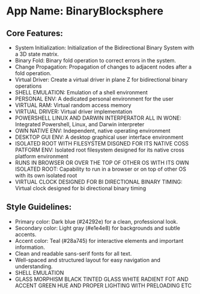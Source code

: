 # **App Name**: BinaryBlocksphere

## Core Features:

- System Initialization: Initialization of the Bidirectional Binary System with a 3D state matrix.
- Binary Fold: Binary fold operation to correct errors in the system.
- Change Propagation: Propagation of changes to adjacent nodes after a fold operation.
- Virtual Driver: Create a virtual driver in plane Z for bidirectional binary operations
- SHELL EMULATION: Emulation of a shell environment
- PERSONAL ENV: A dedicated personal environment for the user
- VIRTUAL RAM: Virtual random access memory
- VIRTUAL DRIVER: Virtual driver implementation
- POWERSHELL LINUX AND DARWIN INTERPERATOR ALL IN WONE: Integrated Powershell, Linux, and Darwin interpreter
- OWN NATIVE ENV: Independent, native operating environment
- DESKTOP GUI ENV: A desktop graphical user interface environment
- ISOLATED ROOT WITH FILESYSTEM DISGNED FOR ITS NATIVE COSS PATFORM ENV: Isolated root filesystem designed for its native cross platform environment
- RUNS IN BROWSER OR OVER THE TOP OF OTHER OS WITH ITS OWN ISOLATED ROOT: Capability to run in a browser or on top of other OS with its own isolated root
- VIRTUAL CLOCK DESIGNED FOR BI DIRECTIONAL BINARY TIMING: Virtual clock designed for bi directional binary timing

## Style Guidelines:

- Primary color: Dark blue (#24292e) for a clean, professional look.
- Secondary color: Light gray (#e1e4e8) for backgrounds and subtle accents.
- Accent color: Teal (#28a745) for interactive elements and important information.
- Clean and readable sans-serif fonts for all text.
- Well-spaced and structured layout for easy navigation and understanding.
- SHELL EMULATION 
- GLASS MORPHISM BLACK TINTED GLASS WHITE RADIENT FOT AND ACCENT GREEN HUE AND PROPER LIGHTING WITH PRELOADING ETC